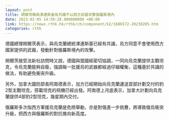 ```yaml
---
layout: post
title: 朔爾茨稱與澤連斯基有共識不以西方武器攻擊俄羅斯境內
date: 2023-02-05 14:50:28.000000000 +08:00
link: https://news.rthk.hk/rthk/ch/component/k2/1686572-20230205.htm
categories: rthk
---
```


德國總理朔爾茨表示，與烏克蘭總統澤連斯基已經有共識，烏方同意不會使用西方國家提供的武器，發動針對俄羅斯境內的攻擊。

朔爾茨接受法新社訪問時又說，德國與盟國經密切協調，一同向烏克蘭提供主戰坦克，令烏克蘭能夠自衛，強調每一批援烏的武器都經過仔細權衡，這種基於共識的做法，有助避免衝突升級。

另外，加拿大國防部長阿南德表示，加方已經開始向烏克蘭運送首部計劃交付的豹2型主戰坦克，搭載坦克的飛機已經出發。阿南德上月底表示，加拿大計劃向烏克蘭提供4部豹2型坦克，幾星期內交付。

俄羅斯多次指西方軍援烏克蘭是危險舉動，亦是對俄進一步挑釁，將導致俄烏衝突升級，把西方與俄羅斯的對抗推向新高度。
